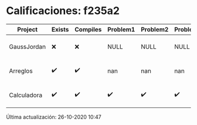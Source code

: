 # Calificaciones: f235a2
|Project|Exists|Compiles|Problem1|Problem2|Problem3|Extra|Grade|CommitHash|CommitDate|CheckDate|DueDate|Comments|
|-|-|-|-|-|-|-|-|-|-|-|-|-|
|GaussJordan|❌|❌|NULL|NULL|NULL|NULL|NULL|NULL|NULL|26-10-2020 10:47:44|nan|No se encontró el archivo en PracticasComputacionI/GaussJordan/GaussJordan.cpp|
|Arreglos|✔️|✔️|nan|nan|nan|nan|nan|b936f32ae722c3ac418f17d958d2db968006630e|20-10-2020 10:23:29|20-10-2020 21:03:19|2020-10-22 21:00:00|nan|
|Calculadora|✔️|✔️|✔️|✔️|✔️|✔️|10.0|2be96eb3c12c88ce2e7ca157cfb174561eb74ca1|11-10-2020 20:54:38|15-10-2020 21:24:41|2020-10-15 21:00:00|nan|

Última actualización: 26-10-2020 10:47
